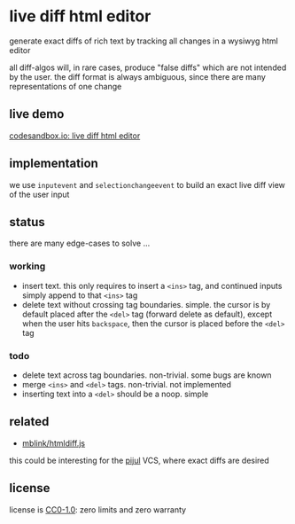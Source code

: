 # live diff html editor

generate exact diffs of rich text
by tracking all changes in a wysiwyg html editor

all diff-algos will, in rare cases, produce "false diffs"
which are not intended by the user.
the diff format is always ambiguous,
since there are many representations of one change

## live demo

[codesandbox.io: live diff html editor](https://codesandbox.io/s/javascript-live-html-diff-editor-work-in-progress-7045p?file=/src/index.js)

## implementation

we use `inputevent` and `selectionchangeevent`
to build an exact live diff view of the user input

## status

there are many edge-cases to solve ...

### working

* insert text. this only requires to insert a `<ins>` tag, and continued inputs simply append to that `<ins>` tag
* delete text without crossing tag boundaries. simple. the cursor is by default placed after the `<del>` tag (forward delete as default), except when the user hits `backspace`, then the cursor is placed before the `<del>` tag

### todo

* delete text across tag boundaries. non-trivial. some bugs are known
* merge `<ins>` and `<del>` tags. non-trivial. not implemented
* inserting text into a `<del>` should be a noop. simple

## related

* [mblink/htmldiff.js](https://github.com/mblink/htmldiff.js/pull/2)

this could be interesting for the
[pijul](https://pijul.org/posts/2019-04-23-pijul-0.12/#refactoring-of-diff)
VCS, where exact diffs are desired

## license

license is [CC0-1.0](LICENSE.txt): zero limits and zero warranty
